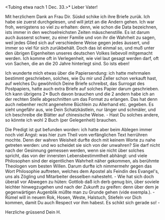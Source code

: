  <Tubing etwa nach 1 Dec. 33.>*
Lieber Vater!

Mit herzlichem Dank an Frau Dir. Süskd schike ich ihre Briefe zurük. Ich habe sie zuerst durchgelesen, und will jetzt an die Andern gehen. Ich war froh, wenigstens so viel zu erhalten: denn, wie schon die Data bezeichnen, ists immer in den wechselreichsten Zeiten mäuschenstille. Es ist darum auch äusserst schwer, zu einer Familie und von ihr die Wahrheit zu sagen, weil jedes Glied sich auf verschiedene Weise gegen jedes äussert, und immer so viel für sich zurükbehält. Doch das ist einmal so, und muß unter den übrigen Eigenheiten unseres deutschen Volkes liebevoll mitgemacht werden. Ich komme oft in Verlegenheit, wie viel laut gesagt werden darf, oft von Sachen, die an die 20 Jahre hinterlegt sind. So ists eben!

Ich wunderte mich etwas über die Papiersendung: ich hatte mehrmalen bestimmt geschrieben, solches, wie Du mir und Zeller schon verkauft hast, auf welches Du gewöhnlich Deine Briefe schreibst, das Surrogat des Postpapiers, hatte auch extra Briefe auf solches Papier darum geschrieben. Ich kann übrigens 2* Buch davon brauchen und die 2 andern habe ich an der rechten Stelle abgeschnitten um das Format zu erlangen. Das hat denn auch nebenher recht angenehme Büchlein zu Allerhand etc. gegeben. Es sieht ungefähr aus, wie Dein Schatzkästlein, nur länger und schmäler, und ich beschreibe die Blätter auf chinesische Weise. - Hast Du solches andere, so könnte ich wohl 2 Buch (per Gelegenheit) brauchen.

Die Predigt ist gut befunden worden: ich hatte aber beim Ablegen immer noch viel Angst: was hier zum Theil vom verfänglichen Text herrühren mochte. Denn der wahren Weisheit durfte doch mit keinem Worte zu nahe getreten werden: und wo scheidet sie sich von der unwahren? Sie darf nicht nach der Gesinnung gemessen werden, wenn sie nicht über solches spricht, das von der innersten Lebensbestimmtheit abhängt: und viele Philosophen sind der eigentlichen Wahrheit näher gekommen, als berühmte Theologen vom besten Willen. Darum durfte ich nimmermehr gegen das Wort Philosophie auftreten, welches dem Apostel als Feindin des Evangel's, uns als Zögling und Mitarbeiter desselben nahesteht. - Wie hat sich doch überall vor Abwegen zu hüten: Gottlob daß ich derb genug bin, über soviele leichter hinwegzugehen und nach der Zukunft zu greifen: denn über dem je gegenwärtigen Augenblik müßte man zu Grunde gehen (vide exempla.). - Rümel will in neuem Rok, Hosen, Weste, Halstuch, Stiefeln vor Dich kommen, damit Du auch Respect vor ihm habest. Es schikt sich gerade so! -

 Herzliche grüssend Dein H.
